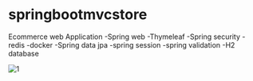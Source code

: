 # springbootmvcstore
Ecommerce web Application
 -Spring web
 -Thymeleaf
 -Spring security
 -redis
 -docker
 -Spring data jpa
 -spring session
 -spring validation
 -H2 database 
 
![1](https://user-images.githubusercontent.com/61884452/171653766-0b87a3e9-da07-4e09-abc7-20f8727f5312.png)
